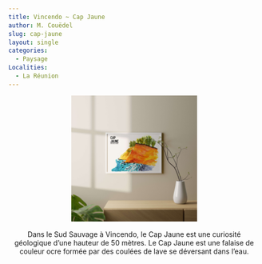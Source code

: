```yaml
---
title: Vincendo ~ Cap Jaune
author: M. Couëdel
slug: cap-jaune
layout: single
categories:
  - Paysage
Localities:
  - La Réunion
---
```

<center>
<img alt="La falaise de cap jaune" src="reunion-cap-jaune-featured-image.jpg" width=50%> 

Dans le Sud Sauvage à Vincendo, le Cap Jaune est une curiosité géologique d’une hauteur de 50 mètres. Le Cap Jaune est une falaise de couleur ocre formée par des coulées de lave se déversant dans l’eau.
 
</center>
